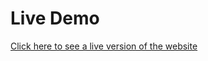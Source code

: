 # Live Demo

[Click here to see a live version of the website](https://rdnrn.github.io/youtube-page-mv/)
